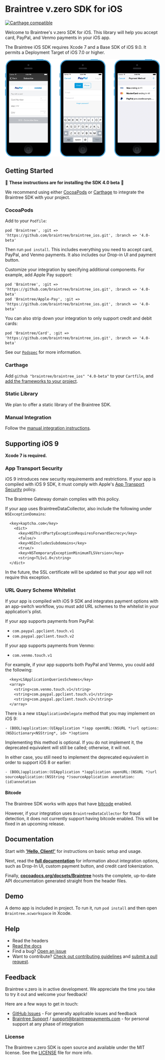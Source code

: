 # Braintree v.zero SDK for iOS

[![Carthage compatible](https://img.shields.io/badge/Carthage-compatible-4BC51D.svg?style=flat)](https://github.com/Carthage/Carthage)

Welcome to Braintree's v.zero SDK for iOS. This library will help you accept card, PayPal, and Venmo payments in your iOS app.

The Braintree iOS SDK requires Xcode 7 and a Base SDK of iOS 9.0. It permits a Deployment Target of iOS 7.0 or higher.

![Screenshot of v.zero](screenshot.png)

## Getting Started

:rotating_light: **These instructions are for installing the SDK 4.0 beta** :rotating_light:

We recommend using either [CocoaPods](https://github.com/CocoaPods/CocoaPods) or [Carthage](https://github.com/Carthage/Carthage) to integrate the Braintree SDK with your project.

### CocoaPods

Add to your `Podfile`:
```
pod 'Braintree', :git => 'https://github.com/braintree/braintree_ios.git', :branch => '4.0-beta'
```
Then run `pod install`. This includes everything you need to accept card, PayPal, and Venmo payments. It also includes our Drop-in UI and payment button.

Customize your integration by specifying additional components. For example, add Apple Pay support:
```
pod 'Braintree', :git => 'https://github.com/braintree/braintree_ios.git', :branch => '4.0-beta'
pod 'Braintree/Apple-Pay', :git => 'https://github.com/braintree/braintree_ios.git', :branch => '4.0-beta'
```

You can also strip down your integration to only support credit and debit cards:
```
pod 'Braintree/Card', :git => 'https://github.com/braintree/braintree_ios.git', :branch => '4.0-beta'
```

See our [`Podspec`](Braintree.podspec) for more information.

### Carthage

Add `github "braintree/braintree_ios" "4.0-beta"` to your `Cartfile`, and [add the frameworks to your project](https://github.com/Carthage/Carthage#adding-frameworks-to-an-application).

### Static Library

We plan to offer a static library of the Braintree SDK.

### Manual Integration

Follow the [manual integration instructions](https://github.braintreeps.com/braintree/braintree-ios/blob/master/Docs/Manual%20Integration.md).

## Supporting iOS 9

**Xcode 7 is required.**

### App Transport Security

iOS 9 introduces new security requirements and restrictions. If your app is compiled with iOS 9 SDK, it must comply with Apple's [App Transport Security](https://developer.apple.com/library/ios/technotes/App-Transport-Security-Technote/) policy.

The Braintree Gateway domain complies with this policy.

If your app uses BraintreeDataCollector, also include the following under `NSExceptionDomains`:

```
  <key>kaptcha.com</key>
    <dict>
      <key>NSThirdPartyExceptionRequiresForwardSecrecy</key>
      <false/>
      <key>NSIncludesSubdomains</key>
      <true/>
      <key>NSTemporaryExceptionMinimumTLSVersion</key>
      <string>TLSv1.0</string>
  </dict>
```

In the future, the SSL certificate will be updated so that your app will not require this exception.

### URL Query Scheme Whitelist

If your app is compiled with iOS 9 SDK and integrates payment options with an app-switch workflow, you must add URL schemes to the whitelist in your application's plist.

If your app supports payments from PayPal:
* `com.paypal.ppclient.touch.v1`
* `com.paypal.ppclient.touch.v2`

If your app supports payments from Venmo:
* `com.venmo.touch.v1`

For example, if your app supports both PayPal and Venmo, you could add the following:
```
  <key>LSApplicationQueriesSchemes</key>
  <array>
    <string>com.venmo.touch.v1</string>
    <string>com.paypal.ppclient.touch.v1</string>
    <string>com.paypal.ppclient.touch.v2</string>
  </array>
```

There is a new `UIApplicationDelegate` method that you may implement on iOS 9:
```
- (BOOL)application:(UIApplication *)app openURL:(NSURL *)url options:(NSDictionary<NSString*, id> *)options
```
Implementing this method is optional. If you do not implement it, the deprecated equivalent will still be called; otherwise, it will not.

In either case, you still need to implement the deprecated equivalent in order to support iOS 8 or earlier:
```
- (BOOL)application:(UIApplication *)application openURL:(NSURL *)url sourceApplication:(NSString *)sourceApplication annotation:(id)annotation
```

#### Bitcode

The Braintree SDK works with apps that have [bitcode](https://developer.apple.com/library/prerelease/ios/documentation/IDEs/Conceptual/AppDistributionGuide/AppThinning/AppThinning.html#//apple_ref/doc/uid/TP40012582-CH35-SW3) enabled.

However, if your integration uses `BraintreeDataCollector` for fraud detection, it does not currently support having bitcode enabled. This will be fixed in an upcoming release.

## Documentation

Start with [**'Hello, Client!'**](https://developers.braintreepayments.com/ios/start/hello-client) for instructions on basic setup and usage.

Next, read the [**full documentation**](https://developers.braintreepayments.com/ios/sdk/client) for information about integration options, such as Drop-In UI, custom payment button, and credit card tokenization.

Finally, [**cocoadocs.org/docsets/Braintree**](http://cocoadocs.org/docsets/Braintree) hosts the complete, up-to-date API documentation generated straight from the header files.

## Demo

A demo app is included in project. To run it, run `pod install` and then open `Braintree.xcworkspace` in Xcode.

## Help

* Read the headers
* [Read the docs](https://developers.braintreepayments.com/ios/sdk/client)
* Find a bug? [Open an issue](https://github.com/braintree/braintree_ios/issues)
* Want to contribute? [Check out contributing guidelines](CONTRIBUTING.md) and [submit a pull request](https://help.github.com/articles/creating-a-pull-request).

## Feedback

Braintree v.zero is in active development. We appreciate the time you take to try it out and welcome your feedback!

Here are a few ways to get in touch:

* [GitHub Issues](https://github.com/braintree/braintree_ios/issues) - For generally applicable issues and feedback
* [Braintree Support](https://articles.braintreepayments.com/) / support@braintreepayments.com - for personal support at any phase of integration

### License

The Braintree v.zero SDK is open source and available under the MIT license. See the [LICENSE](LICENSE) file for more info.
